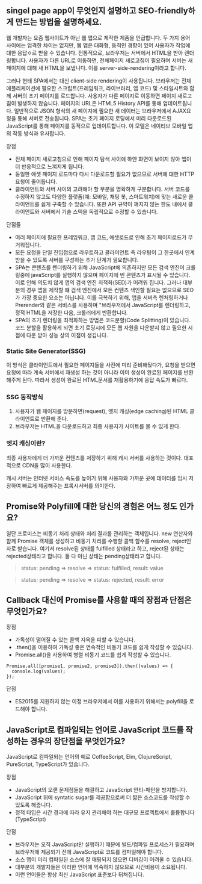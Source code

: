 ## singel page app이 무엇인지 설명하고 SEO-friendly하게 만드는 방법을 설명하세요.

웹 개발자는 요즘 웹사이트가 아닌 웹 앱으로 제작한 제품을 언급합니다. 두 가지 용어 사이에는 엄격한 차이는 없지만, 웹 앱은 대화형, 동적인 경향이 있어 사용자가 작업에 대한 응답ㅇ르 받을 수 있습니다. 전통적으로, 브라우저는 서버에서 HTML을 받아 렌더링합니다. 사용자가 다른 URL로 이동하면, 전체페이지 새로고침이 필요하며 서버는 새페이지에 대해 새 HTML을 보냅니다. 이를 server-side-rendering이라고 합니다.

그러나 현태 SPA에서는 대신 client-side rendering이 사용됩니다. 브라우저는 전체 애플리케이션에 필요한 스크립트(프레임워크, 라이브러리, 앱 코드) 및 스타일시트와 함께 서버의 초기 페이지를 로드합니다. 사용자가 다른 페이지로 이동하면 페이지 새로고침이 발생하지 않습니다. 페이지의 URL은 HTML5 History API를 통해 업데이트됩니다. 일반적으로 JSON 형식의 새 페이지에 필요한 새 데이터는 브라우저에서 AJAX요청을 통해 서버로 전송됩니다. SPA는 초기 페이지 로딩에서 미리 다운로드된 JavaScript를 통해 페이지를 동적으로 업데이트합니다. 이 모델은 네이티브 모바일 앱의 작동 방식과 유사합니다.

장점

- 전체 페이지 새로고침으로 인해 페이지 탐색 사이에 하얀 화면이 보이지 않아 앱이 더 반응적으로 느껴지게 됩니다.
- 동일한 애셋 페이지 로드마다 다시 다운로드할 필요가 없으므로 서버에 대한 HTTP 요청이 줄어듭니다.
- 클라이언트와 서버 사이의 고려해야 할 부분을 명확하게 구분합니다. 서버 코드를 수정하지 않고도 다양한 플랫폼(예: 모바일, 채팅 봇, 스마트워치)에 맞는 새로운 클라이언트를 쉽게 구축할 수 있습니다. 또한 API 규약이 꺠지지 않는 한도 내에서 클라이언트와 서버에서 기술 스택을 독립적으로 수정할 수 있습니다.

단점들

- 여러 페이지에 필요한 프레임워크, 앱 코드, 애셋로드로 인해 초기 페이지로드가 무거워집니다.
- 모든 요청을 단일 진입점으로 라우트하고 클라이언트 측 라우팅이 그 한곳에서 인계받을 수 있도록 서버를 구성하는 추가 단계가 필요합니다.
- SPA는 콘텐츠를 렌더링하기 위해 JavaScript에 의존하지만 모든 검색 엔진이 크롤링중에 javaScript를 실행하지 않으며 페이지에 빈 콘텐츠가 표시될 수 있습니다. 이로 인해 의도치 않게 앱의 검색 엔진 최적화(SED)가 어려워 집니다. 그러나 대부분의 경우 앱을 제작할 떄 검색 엔진에서 모든 컨텐츠 색인할 필요는 없으므로 SEO가 가장 중요한 요소는 아닙니다. 이를 극복하기 위해, 앱을 서버측 렌처링하거나 Prerender와 같은 서비스를 사용하며 "브라우저에서 JavaScript를 렌더링하고, 정적 HTML을 저장한 다음, 크롤러에게 반환합니다.
- SPA의 초기 렌더링을 최적화하는 방법은 코드분할(Code Splitting)이 있습니다. 코드 분할을 활용하게 되면 초기 로딩시에 모든 웹 자원을 다운받지 않고 필요한 시점에 다운 받아 성능 상의 이점이 생깁니다.

### Static Site Generator(SSG)

이 방식은 클라이언트에서 필요한 페이지들을 사전에 미리 준비해뒀다가, 요청을 받으면 요청에 따라 계속 서버에서 재생성 하는 것이 아니라 이미 생성이 완료된 페이지를 반환해주게 된다.
따라서 생성이 완료된 HTML문서를 재활용하기에 응답 속도가 빠르다.

### SSG 동작방식

1. 사용자가 웹 페이지를 방문하면(request), 엣지 캐싱(edge caching)된 HTML 클라이언트로 반환해 준다.
2. 브라우저는 HTML을 다운로드하고 최종 사용자가 사이트를 볼 수 있게 한다.

### 엣지 캐싱이란?

최종 사용자에게 더 가까운 컨텐츠를 저장하기 위해 캐시 서버를 사용하는 것이다. 대표적으로 CDN을 많이 사용한다.

캐시 서버는 인터넷 서비스 속도를 높이기 위해 사용자와 가까운 곳에 데이터를 임시 저장하여 빠르게 제공해주는 프록시서버를 의미한다.

## Promise와 Polyfill에 대한 당신의 경험은 어느 정도 인가요?

일단 프로미스는 비동기 처리 상태와 처리 결과를 관리하는 객체입니다. new 연산자와 함께 Promise 객체를 생성하고 비동기 처리를 수행할 콜백 함수를 resolve, reject인자로 받습니다.
여기서 resolve된 상태를 fulfilled 상태라고 하고, reject된 상태는 rejected상태라고 합니다. 둘 다 아닌 상태는 pending상태라고 합니다.

<blockquote>
status: pending => resolve => status: fulfilled, result: value
</blockquote>

<blockquote>
status: pending => resolve => status: rejected, result: error
</blockquote>

## Callback 대신에 Promise를 사용할 때의 장점과 단점은 무엇인가요?

장점

- 가독성이 떨어질 수 있는 콜백 지옥을 피할 수 있습니다.
- .then()을 이용하여 가독성 좋은 연속적인 비동기 코드를 쉽게 작성할 수 있습니다.
- Promise.all()을 사용하여 병렬 비동기 코드를 쉽게 작성할 수 있습니다.

```tsx
Promise.all([promise1, promise2, promise3]).then((values) => {
  console.log(values);
});
```

단점

- ES2015를 지원하지 않는 이정 브라우저에서 이를 사용하기 위해서는 polyfill을 로드해야 합니다.

## JavaScript로 컴파일되는 언어로 JavaScript 코드를 작성하는 경우의 장단점을 무엇인가요?

JavaScript로 컴파일되는 언어의 예로 CoffeeScript, Elm, ClojureScript, PureScript, TypeScript가 있습니다.

장점

- JavaScript의 오랜 문제점들을 해결하고 JavaScript 안티-패턴을 방지합니다.
- JavaScript 위에 syntatic sugar를 제공함으로써 더 짧은 소스코드를 작성할 수 있도록 해줍니다.
- 정적 타입은 시간 경과에 따라 유지 관리해야 하는 대규모 프로젝트에서 훌륭합니다(TypeScript)

단점

- 브라우저는 오직 JavaScript만 실행하기 때문에 빌드/컴파일 프로세스가 필요하며 브라우저에 제공되기 전에 JavaScript로 코드를 컴파일해야 합니다.
- 소스 맵이 미리 컴파일된 소스에 잘 매핑되지 않으면 디버깅이 어려울 수 있습니다.
- 대부분의 개발자들은 이러한 언어에 익숙하지 않으므로 시간비용이 소요됩니다.
- 이런 언어들은 항상 최신 JavaScript 표준보다 뒤쳐집니다.
